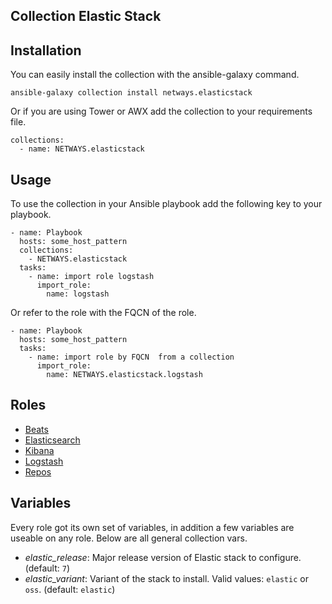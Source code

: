 Collection Elastic Stack
-------------------------

Installation
-----------

You can easily install the collection with the ansible-galaxy command.

```
ansible-galaxy collection install netways.elasticstack
```

Or if you are using Tower or AWX add the collection to your requirements file.

```
collections:
  - name: NETWAYS.elasticstack
```

Usage
---------

To use the collection in your Ansible playbook add the following key to your playbook.

```
- name: Playbook
  hosts: some_host_pattern
  collections:
    - NETWAYS.elasticstack
  tasks:
    - name: import role logstash
      import_role:
        name: logstash
```

Or refer to the role with the FQCN of the role.

```
- name: Playbook
  hosts: some_host_pattern
  tasks:
    - name: import role by FQCN  from a collection
      import_role:
        name: NETWAYS.elasticstack.logstash
```

Roles
-------

* [Beats](docs/role-beats.md)
* [Elasticsearch](docs/role-elasticsearch.md)
* [Kibana](docs/role-kibana.md)
* [Logstash](docs/role-logstash.md)
* [Repos](docs/role-repos.md)


Variables
-----------

Every role got its own set of variables, in addition a few variables are useable on any role. Below are all general collection vars.

* *elastic_release*: Major release version of Elastic stack to configure. (default: `7`)
* *elastic_variant*: Variant of the stack to install. Valid values: `elastic` or `oss`. (default: `elastic`)
